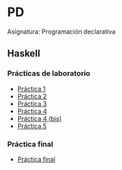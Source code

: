# PD
Asignatura: Programación declarativa

## Haskell

### Prácticas de laboratorio
- [Práctica 1]()
- [Práctica 2]()
- [Práctica 3]()
- [Práctica 4]()
- [Práctica 4 (bis)]()
- [Práctica 5]()

### Práctica final
- [Práctica final]()
